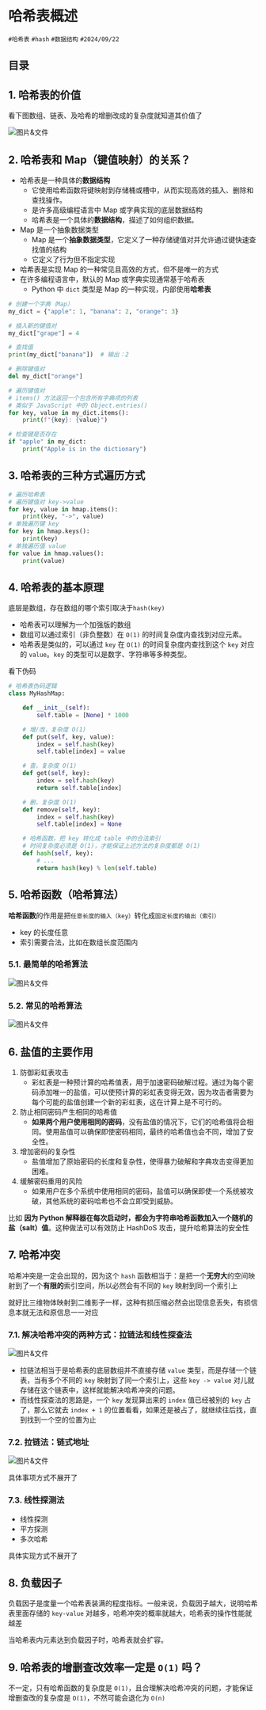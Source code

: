 
# 哈希表概述

`#哈希表` `#hash` `#数据结构`  `#2024/09/22` 


## 目录
<!-- toc -->
 ## 1. 哈希表的价值 

看下图数组、链表、及哈希的增删改成的复杂度就知道其价值了 

![图片&文件](./files/Pastedimage20240922161703.png)
## 2. 哈希表和 Map（键值映射）的关系？

- 哈希表是一种具体的**数据结构**
	- 它使用哈希函数将键映射到存储桶或槽中，从而实现高效的插入、删除和查找操作。
	- 是许多高级编程语言中 Map 或字典实现的底层数据结构
	- 哈希表是一个具体的**数据结构**，描述了如何组织数据。
- Map 是一个抽象数据类型
	- Map 是一个**抽象数据类型**，它定义了一种存储键值对并允许通过键快速查找值的结构
	- 它定义了行为但不指定实现
- 哈希表是实现 Map 的一种常见且高效的方式，但不是唯一的方式
- 在许多编程语言中，默认的 Map 或字典实现通常基于哈希表
	- Python 中 `dict` 类型是 Map 的一种实现，内部使用**哈希表**

```python
# 创建一个字典（Map）
my_dict = {"apple": 1, "banana": 2, "orange": 3}

# 插入新的键值对
my_dict["grape"] = 4

# 查找值
print(my_dict["banana"])  # 输出：2

# 删除键值对
del my_dict["orange"]

# 遍历键值对
# items() 方法返回一个包含所有字典项的列表
# 类似于 JavaScript 中的 Object.entries()
for key, value in my_dict.items():
    print(f"{key}: {value}")

# 检查键是否存在
if "apple" in my_dict:
    print("Apple is in the dictionary")
```

## 3. 哈希表的三种方式遍历方式

```python
# 遍历哈希表
# 遍历键值对 key->value
for key, value in hmap.items():
    print(key, "->", value)
# 单独遍历键 key
for key in hmap.keys():
    print(key)
# 单独遍历值 value
for value in hmap.values():
    print(value)
```

## 4. 哈希表的基本原理

底层是数组，存在数组的哪个索引取决于`hash(key)`
- 哈希表可以理解为一个加强版的数组
- 数组可以通过索引（非负整数）在 `O(1)` 的时间复杂度内查找到对应元素。
- 哈希表是类似的，可以通过 `key` 在 `O(1)` 的时间复杂度内查找到这个 `key` 对应的 `value`。`key` 的类型可以是数字、字符串等多种类型。

看下伪码

```python
# 哈希表伪码逻辑
class MyHashMap:

    def __init__(self):
        self.table = [None] * 1000

    # 增/改，复杂度 O(1)
    def put(self, key, value):
        index = self.hash(key)
        self.table[index] = value

    # 查，复杂度 O(1)
    def get(self, key):
        index = self.hash(key)
        return self.table[index]

    # 删，复杂度 O(1)
    def remove(self, key):
        index = self.hash(key)
        self.table[index] = None

    # 哈希函数，把 key 转化成 table 中的合法索引
    # 时间复杂度必须是 O(1)，才能保证上述方法的复杂度都是 O(1)
    def hash(self, key):
        # ...
        return hash(key) % len(self.table)

```

## 5. 哈希函数（哈希算法）

**哈希函数**的作用是把`任意长度的输入（key）`转化成`固定长度的输出（索引）`
- key 的长度任意
- 索引需要合法，比如在数组长度范围内

### 5.1. 最简单的哈希算法

![图片&文件](./files/Pastedimage20240922160729.png)

### 5.2. 常见的哈希算法

![图片&文件](./files/Pastedimage20240922160829.png)

## 6. 盐值的主要作用

1. 防御彩虹表攻击
	- 彩虹表是一种预计算的哈希值表，用于加速密码破解过程。通过为每个密码添加唯一的盐值，可以使预计算的彩虹表变得无效，因为攻击者需要为每个可能的盐值创建一个新的彩虹表，这在计算上是不可行的。
2. 防止相同密码产生相同的哈希值
	- **如果两个用户使用相同的密码**，没有盐值的情况下，它们的哈希值将会相同。使用盐值可以确保即使密码相同，最终的哈希值也会不同，增加了安全性。
3. 增加密码的复杂性
	- 盐值增加了原始密码的长度和复杂性，使得暴力破解和字典攻击变得更加困难。
4. 缓解密码重用的风险
	- 如果用户在多个系统中使用相同的密码，盐值可以确保即使一个系统被攻破，其他系统的密码哈希也不会立即受到威胁。

比如 **因为 Python 解释器在每次启动时，都会为字符串哈希函数加入一个随机的盐（salt）值**。这种做法可以有效防止 HashDoS 攻击，提升哈希算法的安全性

## 7. 哈希冲突

哈希冲突是一定会出现的，因为这个 `hash` 函数相当于：是把一个**无穷大**的空间映射到了一个**有限的**索引空间，所以必然会有不同的 `key` 映射到同一个索引上

就好比三维物体映射到二维影子一样，这种有损压缩必然会出现信息丢失，有损信息本就无法和原信息一一对应

### 7.1. 解决哈希冲突的两种方式：拉链法和线性探查法

![图片&文件](./files/Pastedimage20240922152659.png)

- 拉链法相当于是哈希表的底层数组并不直接存储 `value` 类型，而是存储一个链表，当有多个不同的 `key` 映射到了同一个索引上，这些 `key -> value` 对儿就存储在这个链表中，这样就能解决哈希冲突的问题。
- 而线性探查法的思路是，一个 `key` 发现算出来的 `index` 值已经被别的 `key` 占了，那么它就去 `index + 1` 的位置看看，如果还是被占了，就继续往后找，直到找到一个空的位置为止

### 7.2. 拉链法：链式地址

![图片&文件](./files/Pastedimage20240922160159.png)

具体事项方式不展开了
### 7.3. 线性探测法

- 线性探测
- 平方探测
- 多次哈希

具体实现方式不展开了

## 8. 负载因子

负载因子是度量一个哈希表装满的程度指标。一般来说，负载因子越大，说明哈希表里面存储的 `key-value` 对越多，哈希冲突的概率就越大，哈希表的操作性能就越差

当哈希表内元素达到负载因子时，哈希表就会扩容。

## 9. 哈希表的增删查改效率一定是 `O(1)` 吗？

不一定，只有哈希函数的复杂度是 `O(1)`，且合理解决哈希冲突的问题，才能保证增删查改的复杂度是 `O(1)`，不然可能会退化为 `O(n)`

